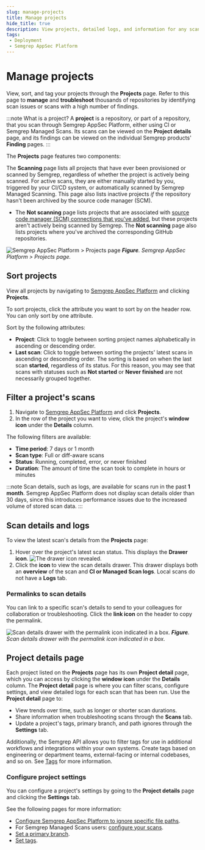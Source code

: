 ```yaml
---
slug: manage-projects
title: Manage projects
hide_title: true
description: View projects, detailed logs, and information for any scan.
tags:
 - Deployment
 - Semgrep AppSec Platform
---
```


# Manage projects

View, sort, and tag your projects through the **Projects** page. Refer to this page to **manage** and **troubleshoot** thousands of repositories by identifying scan issues or scans with a high number of findings.

:::note What is a project?
A **project** is a repository, or part of a repository, that you scan through Semgrep AppSec Platform, either using CI or Semgrep Managed Scans. Its scans can be viewed on the **Project details** page, and its findings can be viewed on the individual Semgrep products' **Finding** pages.
:::

The **Projects** page features two components:

The **Scanning** page lists all projects that have ever been provisioned or scanned by Semgrep, regardless of whether the project is actively being scanned. For active scans, they are either manually started by you, triggered by your CI/CD system, or automatically scanned by Semgrep Managed Scanning. This page also lists inactive projects *if* the repository hasn't been archived by the source code manager (SCM).
- The **Not scanning** page lists projects that are associated with [source code manager (SCM) connections that you've added](/deployment/connect-scm), but these projects aren't actively being scanned by Semgrep. The **Not scanning** page also lists projects where you've archived the corresponding GitHub repositories.

![Semgrep AppSec Platform > Projects page](/img/projects-page.png)
_**Figure**. Semgrep AppSec Platform > Projects page._

## Sort projects

View all projects by navigating to [Semgrep AppSec Platform](https://semgrep.dev/login) and clicking **<i class="fa-solid fa-folder-open"></i> Projects**.

To sort projects, click the attribute you want to sort by on the header row. You can only sort by one attribute.

Sort by the following attributes:

- **Project**: Click to toggle between sorting project names alphabetically in ascending or descending order. 
- **Last scan**: Click to toggle between sorting the projects' latest scans in ascending or descending order. The sorting is based on when the last scan **started**, regardless of its status. For this reason, you may see that scans with statuses such as **Not started** or **Never finished** are not necessarily grouped together.

## Filter a project's scans

1. Navigate to [Semgrep AppSec Platform](https://semgrep.dev/login) and click **<i class="fa-solid fa-folder-open"></i> Projects**.
1. In the row of the project you want to view, click the project's **<i class="far fa-window-restore"></i> window icon** under the **Details** column.

The following filters are available:

- **Time period**: 7 days or 1 month
- **Scan type**: Full or diff-aware scans
- **Status**: Running, completed, error, or never finished
- **Duration**: The amount of time the scan took to complete in hours or minutes

:::note
Scan details, such as logs, are available for scans run in the past **1 month**. Semgrep AppSec Platform does not display scan details older than 30 days, since this introduces performance issues due to the increased volume of stored scan data.
:::

## Scan details and logs

To view the latest scan's details from the **Projects** page:

1. Hover over the project's latest scan status. This displays the **<i class="fa-solid fa-sidebar-flip"></i> Drawer icon**.
![The drawer icon revealed.](/img/projects-view-scan-details.png)
1. Click the **<i class="fa-solid fa-sidebar-flip"></i> icon** to view the scan details drawer. This drawer displays both an **overview** of the scan and **CI or Managed Scan logs**. Local scans do not have a **Logs** tab. 

### Permalinks to scan details

You can link to a specific scan's details to send to your colleagues for collaboration or troubleshooting. Click the **<i class="fa-solid fa-link"></i> link icon** on the header to copy the permalink.

![Scan details drawer with the permalink icon indicated in a box.](/img/scan-details-permalink.png)
_**Figure**. Scan details drawer with the permalink icon indicated in a box._

## Project details page

Each project listed on the **Projects** page has its own **Project detail** page, which you can access by clicking the **<i class="far fa-window-restore"></i> window icon** under the **Details** column. The **Project detail** page is where you can filter scans, configure settings, and view detailed logs for each scan that has been run. Use the **Project detail** page to:

- View trends over time, such as longer or shorter scan durations.
- Share information when troubleshooting scans through the **Scans** tab.
- Update a project's tags, primary branch, and path ignores through the **Settings** tab.

Additionally, the Semgrep API allows you to filter tags for use in additional workflows and integrations within your own systems. Create tags based on engineering or department teams, external-facing or internal codebases, and so on. See [Tags](/semgrep-appsec-platform/tags) for more information.

### Configure project settings

You can configure a project's settings by going to the **Project details** page and clicking the **Settings** tab.

See the following pages for more information:

- [Configure Semgrep AppSec Platform to ignore specific file paths](/ignoring-files-folders-code).
- For Semgrep Managed Scans users: [configure your scans](/deployment/managed-scanning/overview).
- [Set a primary branch](/deployment/primary-branch).
- [Set tags](/semgrep-appsec-platform/tags).
